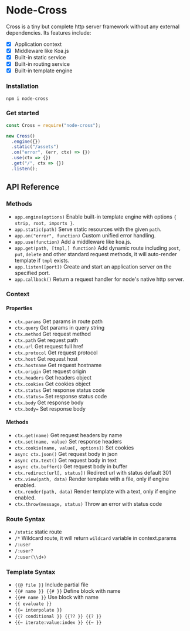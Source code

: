 # Node-Cross

Cross is a tiny but complete http server framework without any external dependencies. Its features include:

- [x] Application context
- [x] Middleware like Koa.js
- [x] Built-in static service
- [x] Built-in routing service
- [x] Built-in template engine

### Installation
```
npm i node-cross
```

### Get started

```js
const Cross = require("node-cross");

new Cross()
  .engine({})
  .static("/assets")
  .on("error", (err, ctx) => {})
  .use(ctx => {})
  .get("/", ctx => {})
  .listen();
```

## API Reference

### Methods

- `app.engine(options)` Enable built-in template engine with options `{ strip, root, imports }`.
- `app.static(path)` Serve static resources with the given `path`.
- `app.on("error", function)` Custom unified error handling.
- `app.use(function)` Add a middleware like koa.js.
- `app.get(path, [tmpl,] function)` Add dynamic route including `post`, `put`, `delete` and other
standard request methods, it will auto-render template if `tmpl` exists.
- `app.listen([port])` Create and start an application server on the specified port.
- `app.callback()` Return a request handler for node's native http server.

### Context

#### Properties

- `ctx.params` Get params in route path
- `ctx.query` Get params in query string
- `ctx.method` Get request method
- `ctx.path` Get request path
- `ctx.url` Get request full href
- `ctx.protocol` Get request protocol
- `ctx.host` Get request host
- `ctx.hostname` Get request hostname
- `ctx.origin` Get request origin
- `ctx.headers` Get headers object
- `ctx.cookies` Get cookies object
- `ctx.status` Get response status code
- `ctx.status=` Set response status code
- `ctx.body` Get response body
- `ctx.body=` Set response body

#### Methods

- `ctx.get(name)` Get request headers by name
- `ctx.set(name, value)` Set response headers
- `ctx.cookie(name, value[, options])` Set cookies
- `async ctx.json()` Get request body in json
- `async ctx.text()` Get request body in text
- `async ctx.buffer()` Get request body in buffer
- `ctx.redirect(url[, status])` Redirect url with status default 301
- `ctx.view(path, data)` Render template with a file, only if engine enabled.
- `ctx.render(path, data)` Render template with a text, only if engine enabled.
- `ctx.throw(message, status)` Throw an error with status code

### Route Syntax

- `/static` static route
- `/*` Wildcard route, it will return `wildcard` variable in context.params
- `/:user`
- `/:user?`
- `/:user(\\d+)`

### Template Syntax

- `{{@ file }}` Include partial file
- `{{# name }} {{# }}` Define block with name
- `{{## name }}` Use block with name
- `{{ evaluate }}`
- `{{= interpolate }}`
- `{{? conditional }} {{?? }} {{? }}`
- `{{~ iterate:value:index }} {{~ }}`